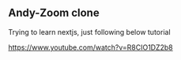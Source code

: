 
## Andy-Zoom clone

Trying to learn nextjs, just following below tutorial

https://www.youtube.com/watch?v=R8CIO1DZ2b8
